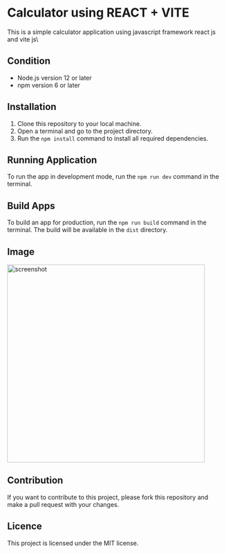 # Calculator using REACT + VITE
This is a simple calculator application using javascript framework react js and vite js\

## Condition

- Node.js version 12 or later
- npm version 6 or later

## Installation

1. Clone this repository to your local machine.
2. Open a terminal and go to the project directory.
3. Run the `npm install` command to install all required dependencies.

## Running Application

To run the app in development mode, run the `npm run dev` command in the terminal.

## Build Apps

To build an app for production, run the `npm run build` command in the terminal. The build will be available in the `dist` directory.

## Image
<img width="457" alt="screenshot" src="https://github.com/faman272/calculator-reactjs/assets/116134925/d2d7b5fc-018e-45ed-94bf-51150993076d">

## Contribution

If you want to contribute to this project, please fork this repository and make a pull request with your changes.

## Licence

This project is licensed under the MIT license.
